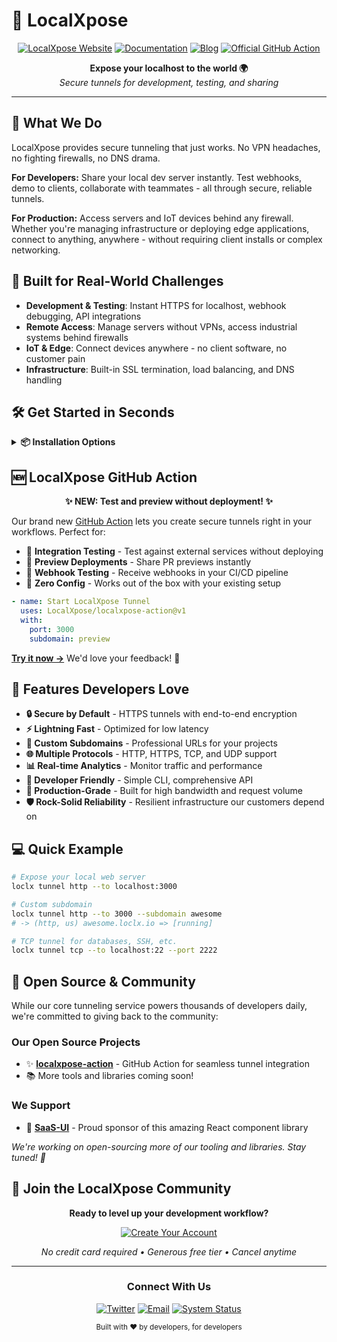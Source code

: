 # 👾 LocalXpose

<div align="center">

[![LocalXpose Website](https://img.shields.io/badge/Website-6023c0?style=for-the-badge&logo=rocket&logoColor=white)](https://localxpose.io?utm_source=github&utm_medium=profile&utm_content=header_badge)
[![Documentation](https://img.shields.io/badge/Docs-000000?style=for-the-badge&logo=readthedocs&logoColor=white)](https://localxpose.io/docs?utm_source=github&utm_medium=profile&utm_content=docs_badge)
[![Blog](https://img.shields.io/badge/Blog-FF5722?style=for-the-badge&logo=readthedocs&logoColor=white)](https://localxpose.io/blog?utm_source=github&utm_medium=profile&utm_content=blog_badge)
[![Official GitHub Action](https://img.shields.io/badge/Action_\(Official\)-2088FF?style=for-the-badge&logo=github&logoColor=white)](https://github.com/LocalXpose/localxpose-action)

**Expose your localhost to the world 🌍**  
*Secure tunnels for development, testing, and sharing*

</div>

---

## 🎯 What We Do

LocalXpose provides secure tunneling that just works. No VPN headaches, no fighting firewalls, no DNS drama.

**For Developers:** Share your local dev server instantly. Test webhooks, demo to clients, collaborate with teammates - all through secure, reliable tunnels.

**For Production:** Access servers and IoT devices behind any firewall. Whether you're managing infrastructure or deploying edge applications, connect to anything, anywhere - without requiring client installs or complex networking.

## 🔧 Built for Real-World Challenges

- **Development & Testing**: Instant HTTPS for localhost, webhook debugging, API integrations
- **Remote Access**: Manage servers without VPNs, access industrial systems behind firewalls
- **IoT & Edge**: Connect devices anywhere - no client software, no customer pain
- **Infrastructure**: Built-in SSL termination, load balancing, and DNS handling

## 🛠️ Get Started in Seconds

<details>
<summary><b>📦 Installation Options</b></summary>

### Package Managers
```bash
# Homebrew (macOS)
brew install --cask localxpose

# Snap (Linux)
sudo snap install localxpose

# NPM
npm install -g loclx

# Chocolatey (Windows)
choco install localxpose
```

### Docker
```bash
docker pull localxpose/localxpose
```

Find us on:
- 🐳 [Docker Hub](https://hub.docker.com/r/localxpose/localxpose)
- 📦 [npm](https://www.npmjs.com/package/loclx)
- 🍺 [Homebrew](https://formulae.brew.sh/cask/localxpose)
- 🍫 [Chocolatey](https://community.chocolatey.org/packages/localxpose)
- 📸 [Snapcraft](https://snapcraft.io/localxpose)

</details>

## 🆕 LocalXpose GitHub Action

<div align="center">
  
**✨ NEW: Test and preview without deployment! ✨**

</div>

Our brand new [GitHub Action](https://github.com/LocalXpose/localxpose-action) lets you create secure tunnels right in your workflows. Perfect for:

- 🧪 **Integration Testing** - Test against external services without deploying
- 👀 **Preview Deployments** - Share PR previews instantly
- 🔗 **Webhook Testing** - Receive webhooks in your CI/CD pipeline
- 🚀 **Zero Config** - Works out of the box with your existing setup

```yaml
- name: Start LocalXpose Tunnel
  uses: LocalXpose/localxpose-action@v1
  with:
    port: 3000
    subdomain: preview
```

[**Try it now →**](https://github.com/LocalXpose/localxpose-action) We'd love your feedback! 💬

## 🌟 Features Developers Love

- **🔒 Secure by Default** - HTTPS tunnels with end-to-end encryption
- **⚡ Lightning Fast** - Optimized for low latency
- **🎯 Custom Subdomains** - Professional URLs for your projects
- **🌐 Multiple Protocols** - HTTP, HTTPS, TCP, and UDP support
- **📊 Real-time Analytics** - Monitor traffic and performance
- **🔧 Developer Friendly** - Simple CLI, comprehensive API
- **💪 Production-Grade** - Built for high bandwidth and request volume
- **🛡️ Rock-Solid Reliability** - Resilient infrastructure our customers depend on


## 💻 Quick Example

```bash
# Expose your local web server
loclx tunnel http --to localhost:3000

# Custom subdomain
loclx tunnel http --to 3000 --subdomain awesome
# -> (http, us) awesome.loclx.io => [running]

# TCP tunnel for databases, SSH, etc.
loclx tunnel tcp --to localhost:22 --port 2222
```

## 🤝 Open Source & Community

While our core tunneling service powers thousands of developers daily, we're committed to giving back to the community:

### Our Open Source Projects
- ✨ [**localxpose-action**](https://github.com/LocalXpose/localxpose-action) - GitHub Action for seamless tunnel integration
- 📚 More tools and libraries coming soon!

### We Support
- 💜 [**SaaS-UI**](https://github.com/saas-js/saas-ui) - Proud sponsor of this amazing React component library

*We're working on open-sourcing more of our tooling and libraries. Stay tuned! 🚀*

## 🎉 Join the LocalXpose Community

<div align="center">

**Ready to level up your development workflow?**

[![Create Your Account](https://img.shields.io/badge/Create_Free_Account-6023c0?style=for-the-badge&logo=rocket&logoColor=white)](https://localxpose.io/signup?utm_source=github&utm_medium=profile&utm_campaign=readme&utm_content=main_cta)

*No credit card required • Generous free tier • Cancel anytime*

</div>

---

<div align="center">

### Connect With Us

[![Twitter](https://img.shields.io/badge/Twitter-1DA1F2?style=flat-square&logo=x&logoColor=white)](https://x.com/localxpose)
[![Email](https://img.shields.io/badge/Email-D14836?style=flat-square&logo=gmail&logoColor=white)](mailto:hello@localxpose.io)
[![System Status](https://img.shields.io/badge/System_Status-4EE3C2?style=flat-square&logo=instatus&logoColor=white)](https://localxpose.instatus.com)
<!-- [![Discord](https://img.shields.io/badge/Discord-5865F2?style=flat-square&logo=discord&logoColor=white)](https://discord.gg/localxpose) -->

<sub>Built with ❤️ by developers, for developers</sub>

</div>

